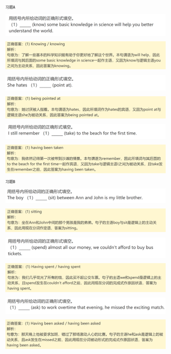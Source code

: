 `习题A`

![image-20240619205710886](assets/9.非谓语动词讲解01/image-20240619205710886.png)

![image-20240619205718162](assets/9.非谓语动词讲解01/image-20240619205718162.png)

![image-20240619205725395](assets/9.非谓语动词讲解01/image-20240619205725395.png)

![image-20240619205733313](assets/9.非谓语动词讲解01/image-20240619205733313.png)

![image-20240619205741255](assets/9.非谓语动词讲解01/image-20240619205741255.png)

![image-20240619205752185](assets/9.非谓语动词讲解01/image-20240619205752185.png)

`习题B`

![image-20240619205816930](assets/9.非谓语动词讲解01/image-20240619205816930.png)

![image-20240619205824503](assets/9.非谓语动词讲解01/image-20240619205824503.png)

![image-20240619205832047](assets/9.非谓语动词讲解01/image-20240619205832047.png)

![image-20240619205840280](assets/9.非谓语动词讲解01/image-20240619205840280.png)

![image-20240619205848272](assets/9.非谓语动词讲解01/image-20240619205848272.png)

![image-20240619205857187](assets/9.非谓语动词讲解01/image-20240619205857187.png)